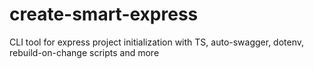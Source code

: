 # create-smart-express
CLI tool for express project initialization with TS, auto-swagger, dotenv, rebuild-on-change scripts and more
